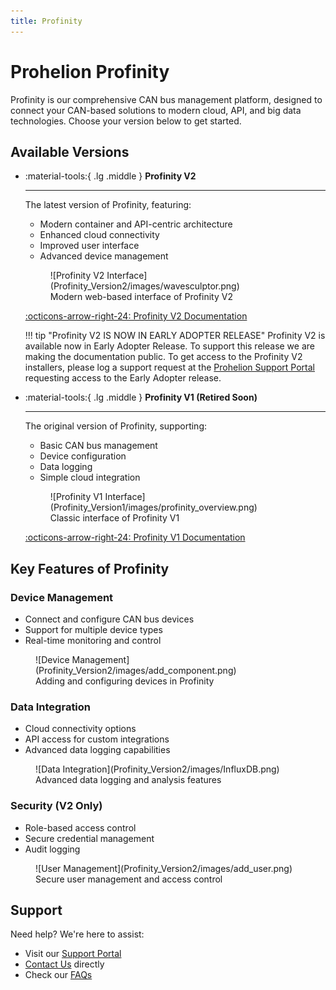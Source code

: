 ```yaml
---
title: Profinity
---
```


# Prohelion Profinity

Profinity is our comprehensive CAN bus management platform, designed to connect your CAN-based solutions to modern cloud, API, and big data technologies. Choose your version below to get started.

## Available Versions

<div class="grid cards" markdown>

-   :material-tools:{ .lg .middle } __Profinity V2__

    ---

    The latest version of Profinity, featuring:
    
    - Modern container and API-centric architecture
    - Enhanced cloud connectivity
    - Improved user interface
    - Advanced device management

    <figure markdown>
    ![Profinity V2 Interface](Profinity_Version2/images/wavesculptor.png)
    <figcaption>Modern web-based interface of Profinity V2</figcaption>
    </figure>

    [:octicons-arrow-right-24: Profinity V2 Documentation](Profinity_Version2/index.md)

    !!! tip "Profinity V2 IS NOW IN EARLY ADOPTER RELEASE"
        Profinity V2 is available now in Early Adopter Release.  To support this release we are making the documentation public.  To get access to the Profinity V2 installers, please log a support request at the [Prohelion Support Portal](https://prohelion.atlassian.net/servicedesk/customer/portals) requesting access to the Early Adopter release.

-   :material-tools:{ .lg .middle } __Profinity V1 (Retired Soon)__

    ---

    The original version of Profinity, supporting:
    
    - Basic CAN bus management
    - Device configuration
    - Data logging
    - Simple cloud integration

    <figure markdown>
    ![Profinity V1 Interface](Profinity_Version1/images/profinity_overview.png)
    <figcaption>Classic interface of Profinity V1</figcaption>
    </figure>

    [:octicons-arrow-right-24: Profinity V1 Documentation](Profinity_Version1/index.md)

</div>

## Key Features of Profinity

### Device Management
- Connect and configure CAN bus devices
- Support for multiple device types
- Real-time monitoring and control

<figure markdown>
![Device Management](Profinity_Version2/images/add_component.png)
<figcaption>Adding and configuring devices in Profinity</figcaption>
</figure>

### Data Integration
- Cloud connectivity options
- API access for custom integrations
- Advanced data logging capabilities

<figure markdown>
![Data Integration](Profinity_Version2/images/InfluxDB.png)
<figcaption>Advanced data logging and analysis features</figcaption>
</figure>

### Security (V2 Only)
- Role-based access control
- Secure credential management
- Audit logging

<figure markdown>
![User Management](Profinity_Version2/images/add_user.png)
<figcaption>Secure user management and access control</figcaption>
</figure>

## Support

Need help? We're here to assist:

- Visit our [Support Portal](https://prohelion.atlassian.net/servicedesk/customer/portals)
- [Contact Us](https://www.prohelion.com/contact-us/) directly
- Check our [FAQs](../FAQs/index.md)
